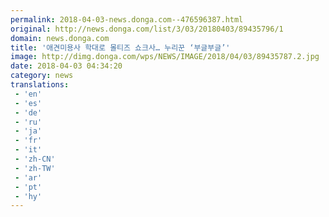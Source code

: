 ```yaml
---
permalink: 2018-04-03-news.donga.com--476596387.html
original: http://news.donga.com/list/3/03/20180403/89435796/1
domain: news.donga.com
title: '애견미용사 학대로 몰티즈 쇼크사… 누리꾼 ‘부글부글’'
image: http://dimg.donga.com/wps/NEWS/IMAGE/2018/04/03/89435787.2.jpg
date: 2018-04-03 04:34:20
category: news
translations: 
 - 'en'
 - 'es'
 - 'de'
 - 'ru'
 - 'ja'
 - 'fr'
 - 'it'
 - 'zh-CN'
 - 'zh-TW'
 - 'ar'
 - 'pt'
 - 'hy'
---
```


